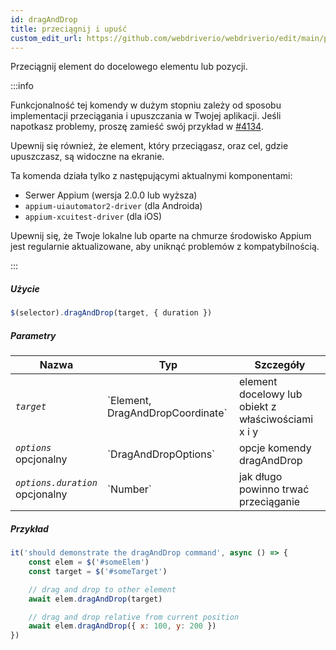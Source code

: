 ```yaml
---
id: dragAndDrop
title: przeciągnij i upuść
custom_edit_url: https://github.com/webdriverio/webdriverio/edit/main/packages/webdriverio/src/commands/mobile/dragAndDrop.ts
---
```


Przeciągnij element do docelowego elementu lub pozycji.

:::info

Funkcjonalność tej komendy w dużym stopniu zależy od sposobu implementacji przeciągania i upuszczania 
w Twojej aplikacji. Jeśli napotkasz problemy, proszę zamieść swój przykład 
w [#4134](https://github.com/webdriverio/webdriverio/issues/4134).

Upewnij się również, że element, który przeciągasz, oraz cel, gdzie upuszczasz, są widoczne na ekranie.

Ta komenda działa tylko z następującymi aktualnymi komponentami:
 - Serwer Appium (wersja 2.0.0 lub wyższa)
 - `appium-uiautomator2-driver` (dla Androida)
 - `appium-xcuitest-driver` (dla iOS)

Upewnij się, że Twoje lokalne lub oparte na chmurze środowisko Appium jest regularnie aktualizowane, aby uniknąć problemów z kompatybilnością.

:::

##### Użycie

```js
$(selector).dragAndDrop(target, { duration })
```

##### Parametry

<table>
  <thead>
    <tr>
      <th>Nazwa</th><th>Typ</th><th>Szczegóły</th>
    </tr>
  </thead>
  <tbody>
    <tr>
      <td><code><var>target</var></code></td>
      <td>`Element, DragAndDropCoordinate`</td>
      <td>element docelowy lub obiekt z właściwościami x i y</td>
    </tr>
    <tr>
      <td><code><var>options</var></code><br /><span className="label labelWarning">opcjonalny</span></td>
      <td>`DragAndDropOptions`</td>
      <td>opcje komendy dragAndDrop</td>
    </tr>
    <tr>
      <td><code><var>options.duration</var></code><br /><span className="label labelWarning">opcjonalny</span></td>
      <td>`Number`</td>
      <td>jak długo powinno trwać przeciąganie</td>
    </tr>
  </tbody>
</table>

##### Przykład

```js title="example.test.js"
it('should demonstrate the dragAndDrop command', async () => {
    const elem = $('#someElem')
    const target = $('#someTarget')

    // drag and drop to other element
    await elem.dragAndDrop(target)

    // drag and drop relative from current position
    await elem.dragAndDrop({ x: 100, y: 200 })
})
```